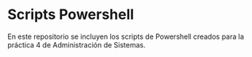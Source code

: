 # Scripts Powershell
En este repositorio se incluyen los scripts de Powershell creados para la práctica 4 de Administración de Sistemas.
